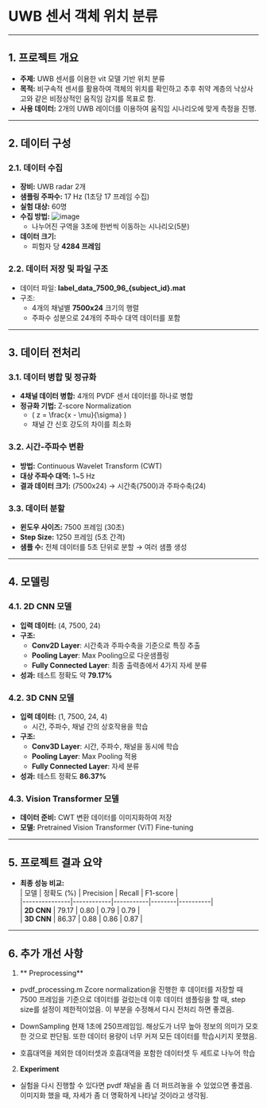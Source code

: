 # **UWB 센서 객체 위치 분류**

---

## **1. 프로젝트 개요**  
- **주제:** UWB 센서를 이용한 vit 모델 기반 위치 분류  
- **목적:** 비구속적 센서를 활용하여 객체의 위치를 확인하고 추후 취약 계층의 낙상사고와 같은 비정상적인 움직임 감지를 목표로 함. 
- **사용 데이터:** 2개의 UWB 레이더를 이용하여 움직임 시나리오에 맞게 측정을 진행.

---

## **2. 데이터 구성**  

### **2.1. 데이터 수집**  
- **장비:** UWB radar 2개  
- **샘플링 주파수:** 17 Hz (1초당 17 프레임 수집)  
- **실험 대상:** 60명 
- **수집 방법:**
     ![image](https://github.com/user-attachments/assets/3ea50f4b-0f1d-4faa-8548-b14c94936006)
   - 나누어진 구역을 3초에 한번씩 이동하는 시나리오(5분)
- **데이터 크기:**  
   - 피험자 당 **4284 프레임** 

### **2.2. 데이터 저장 및 파일 구조**  
- 데이터 파일: **label_data_7500_96_{subject_id}.mat**  
- 구조:  
   - 4개의 채널별 **7500x24** 크기의 행렬  
   - 주파수 성분으로 24개의 주파수 대역 데이터를 포함  

---

## **3. 데이터 전처리**  

### **3.1. 데이터 병합 및 정규화**  
- **4채널 데이터 병합:** 4개의 PVDF 센서 데이터를 하나로 병합  
- **정규화 기법:** Z-score Normalization  
   -  \( z = \frac{x - \mu}{\sigma} \)  
   - 채널 간 신호 강도의 차이를 최소화  

### **3.2. 시간-주파수 변환**  
- **방법:** Continuous Wavelet Transform (CWT)  
- **대상 주파수 대역:** 1~5 Hz  
- **결과 데이터 크기:** (7500x24) → 시간축(7500)과 주파수축(24)  

### **3.3. 데이터 분할**  
- **윈도우 사이즈:** 7500 프레임 (30초)  
- **Step Size:** 1250 프레임 (5초 간격)  
- **샘플 수:** 전체 데이터를 5초 단위로 분할 → 여러 샘플 생성  

---

## **4. 모델링**  

### **4.1. 2D CNN 모델**  
- **입력 데이터:** (4, 7500, 24)  
- **구조:**  
   - **Conv2D Layer**: 시간축과 주파수축을 기준으로 특징 추출  
   - **Pooling Layer**: Max Pooling으로 다운샘플링  
   - **Fully Connected Layer**: 최종 출력층에서 4가지 자세 분류  
- **성과:** 테스트 정확도 약 **79.17%**

### **4.2. 3D CNN 모델**  
- **입력 데이터:** (1, 7500, 24, 4)  
   - 시간, 주파수, 채널 간의 상호작용을 학습  
- **구조:**  
   - **Conv3D Layer**: 시간, 주파수, 채널을 동시에 학습  
   - **Pooling Layer**: Max Pooling 적용  
   - **Fully Connected Layer**: 자세 분류  
- **성과:** 테스트 정확도 **86.37%**  

### **4.3. Vision Transformer 모델**  
- **데이터 준비:** CWT 변환 데이터를 이미지화하여 저장  
- **모델:** Pretrained Vision Transformer (ViT) Fine-tuning  

---

## **5. 프로젝트 결과 요약**  
- **최종 성능 비교:**  
   | 모델          | 정확도 (%) | Precision | Recall | F1-score |  
   |---------------|------------|-----------|--------|----------|  
   | **2D CNN**    | 79.17      | 0.80      | 0.79   | 0.79     |  
   | **3D CNN**    | 86.37      | 0.88      | 0.86   | 0.87     |  

---

## **6. 추가 개선 사항**
1. ** Preprocessing**
- pvdf_processing.m
 Zcore normalization을 진행한 후 데이터를 저장할 때 7500 프레임을 기준으로 데이터를 걸렀는데 이후 데이터 샘플링을 할 때, step size를 설정이 제한적이었음. 이 부분을 수정해서 다시 전처리 하면 좋겠음.
- DownSampling
현재 1초에 250프레임임. 해상도가 너무 높아 정보의 의미가 모호한 것으로 판단됨. 또한 데이터 용량이 너무 커져 모든 데이터를 학습시키지 못했음.

- 호흡대역을 제외한 데이터셋과 호흡대역을 포함한 데이터셋 두 세트로 나누어 학습

2. **Experiment**
- 실험을 다시 진행할 수 있다면 pvdf 채널을 좀 더 퍼뜨려놓을 수 있었으면 좋겠음. 이미지화 했을 때, 자세가 좀 더 명확하게 나타날 것이라고 생각됨.

